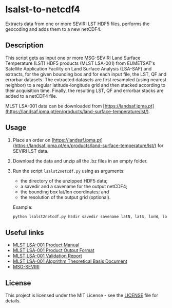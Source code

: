 # lsalst-to-netcdf4
Extracts data from one or more SEVIRI LST HDF5 files, performs the geocoding and adds them to a new netCDF4. 

## Description
This script gets as input one or more MSG-SEVIRI Land Surface Temperature (LST) HDF5 products (MLST LSA-001) from EUMETSAT's Satellite Application Facility on Land Surface Analysis (LSA-SAF) and extracts, for the given bounding box and for each input file, the LST, QF and errorbar datasets. The extracted datasets are first resampled (using nearest neighbor) to a regular latitude-longitude grid and then stacked according to their acquisition time. Finally, the resulting LST, QF and errorbar stacks are added to a netCDF4 file.

MLST LSA-001 data can be downloaded from [https://landsaf.ipma.pt](https://landsaf.ipma.pt/en/products/land-surface-temperature/lst/).

## Usage 
1. Place an order on [https://landsaf.ipma.pt](https://landsaf.ipma.pt/en/products/land-surface-temperature/lst/) for SEVIRI LST data.
2. Download the data and unzip all the .bz files in an empty folder.
3. Run the script `lsalst2netcdf.py` using as arguments:
    * the directory of the unzipped HDF5 data;
    * a savedir and a savename for the output netCDF4;
    * the bounding box lat/lon coordinates; and 
    * the resolution of the output grid (optional).
    
    Example:
    ```python
   python lsalst2netcdf.py h5dir savedir savename latN, latS, lonW, lonE -r 0.05 0.05 
   ```

## Useful links
* [MLST LSA-001 Product Manual](https://landsaf.ipma.pt/GetDocument.do?id=746)
* [MLST LSA-001 Product Output Format](https://landsaf.ipma.pt/GetDocument.do?id=368)
* [MLST LSA-001 Validation Report](https://landsaf.ipma.pt/GetDocument.do?id=676)
* [MLST LSA-001 Algorithm Theoretical Basis Document](https://landsaf.ipma.pt/GetDocument.do?id=747)
* [MSG-SEVIRI](https://www.eumetsat.int/website/home/Satellites/CurrentSatellites/Meteosat/index.html)

## License
This project is licensed under the MIT License - see the [LICENSE](LICENSE) file for details.
